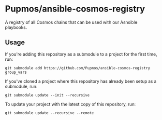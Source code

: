 # Pupmos/ansible-cosmos-registry

A registry of all Cosmos chains that can be used with our Asnsible playbooks.

## Usage

If you're adding this repository as a submodule to a project for the first time, run:

```console
git submodule add https://github.com/Pupmos/ansible-cosmos-registry group_vars
```

If you've cloned a project where this repository has already been setup as a submodule, run:

```console
git submodule update --init --recursive
```

To update your project with the latest copy of this repository, run:

```console
git submodule update --recursive --remote
```
